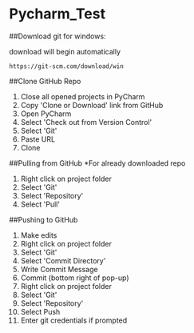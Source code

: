 # Pycharm_Test

##Download git for windows:

download will begin automatically

```
https://git-scm.com/download/win
```
##Clone GitHub Repo
1. Close all opened projects in PyCharm  
2. Copy 'Clone or Download' link from GitHub
3. Open PyCharm
4. Select 'Check out from Version Control'
5. Select 'Git'
6. Paste URL 
7. Clone

##Pulling from GitHub
*For already downloaded repo
1. Right click on project folder
2. Select 'Git'
3. Select 'Repository'
4. Select 'Pull'

##Pushing to GitHub
1. Make edits
2. Right click on project folder
3. Select 'Git'
4. Select 'Commit Directory'
5. Write Commit Message
6. Commit (bottom right of pop-up)
7. Right click on project folder
8. Select 'Git'
9. Select 'Repository'
10. Select Push
11. Enter git credentials if prompted
